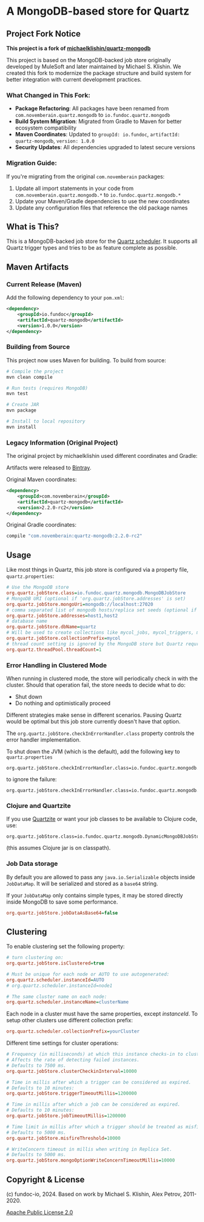 # A MongoDB-based store for Quartz

## Project Fork Notice

**This project is a fork of [michaelklishin/quartz-mongodb](https://github.com/michaelklishin/quartz-mongodb)**

This project is based on the MongoDB-backed job store originally developed by MuleSoft and later maintained by Michael
S. Klishin. We created this fork to modernize the package structure and build system for better integration with current
development practices.

### What Changed in This Fork:

- **Package Refactoring**: All packages have been renamed from `com.novemberain.quartz.mongodb` to
  `io.fundoc.quartz.mongodb`
- **Build System Migration**: Migrated from Gradle to Maven for better ecosystem compatibility
- **Maven Coordinates**: Updated to `groupId: io.fundoc`, `artifactId: quartz-mongodb`, `version: 1.0.0`
- **Security Updates**: All dependencies upgraded to latest secure versions

### Migration Guide:

If you're migrating from the original `com.novemberain` packages:

1. Update all import statements in your code from `com.novemberain.quartz.mongodb.*` to `io.fundoc.quartz.mongodb.*`
2. Update your Maven/Gradle dependencies to use the new coordinates
3. Update any configuration files that reference the old package names

## What is This?

This is a MongoDB-backed job store for the [Quartz scheduler](http://quartz-scheduler.org/). It supports all Quartz
trigger types and tries to be as feature complete as possible.

## Maven Artifacts

### Current Release (Maven)

Add the following dependency to your `pom.xml`:

``` xml
<dependency>
    <groupId>io.fundoc</groupId>
    <artifactId>quartz-mongodb</artifactId>
    <version>1.0.0</version>
</dependency>
```

### Building from Source

This project now uses Maven for building. To build from source:

```bash
# Compile the project
mvn clean compile

# Run tests (requires MongoDB)
mvn test

# Create JAR
mvn package

# Install to local repository
mvn install
```

### Legacy Information (Original Project)

The original project by michaelklishin used different coordinates and Gradle:

Artifacts were released to [Bintray](https://bintray.com/michaelklishin/maven/).

Original Maven coordinates:

``` xml
<dependency>
    <groupId>com.novemberain</groupId>
    <artifactId>quartz-mongodb</artifactId>
    <version>2.2.0-rc2</version>
</dependency>
```

Original Gradle coordinates:

``` groovy
compile "com.novemberain:quartz-mongodb:2.2.0-rc2"
```

## Usage

Like most things in Quartz, this job store is configured
via a property file, `quartz.properties`:

``` ini
# Use the MongoDB store
org.quartz.jobStore.class=io.fundoc.quartz.mongodb.MongoDBJobStore
# MongoDB URI (optional if 'org.quartz.jobStore.addresses' is set)
org.quartz.jobStore.mongoUri=mongodb://localhost:27020
# comma separated list of mongodb hosts/replica set seeds (optional if 'org.quartz.jobStore.mongoUri' is set)
org.quartz.jobStore.addresses=host1,host2
# database name
org.quartz.jobStore.dbName=quartz
# Will be used to create collections like mycol_jobs, mycol_triggers, mycol_calendars, mycol_locks
org.quartz.jobStore.collectionPrefix=mycol
# thread count setting is ignored by the MongoDB store but Quartz requries it
org.quartz.threadPool.threadCount=1
```

### Error Handling in Clustered Mode

When running in clustered mode, the store will periodically check in
with the cluster. Should that operation fail, the store needs to
decide what to do:

* Shut down
* Do nothing and optimistically proceed

Different strategies make sense in different scenarios. Pausing Quartz would
be optimal but this job store currently doesn't have that option.

The `org.quartz.jobStore.checkInErrorHandler.class` property controls the error handler
implementation.

To shut down the JVM (which is the default), add the following key to `quartz.properties`

    org.quartz.jobStore.checkInErrorHandler.class=io.fundoc.quartz.mongodb.cluster.KamikazeErrorHandler

to ignore the failure:

    org.quartz.jobStore.checkInErrorHandler.class=io.fundoc.quartz.mongodb.cluster.NoOpErrorHandler

### Clojure and Quartzite

If you use [Quartzite](http://clojurequartz.info) or want your job classes to be available
to Clojure code, use:

    org.quartz.jobStore.class=io.fundoc.quartz.mongodb.DynamicMongoDBJobStore

(this assumes Clojure jar is on classpath).

### Job Data storage

By default you are allowed to pass any `java.io.Serializable` objects inside `JobDataMap`.
It will be serialized and stored as a `base64` string.

If your `JobDataMap` only contains simple types, it may be stored directly inside MongoDB to save some performance.

``` ini
org.quartz.jobStore.jobDataAsBase64=false
```

## Clustering

To enable clustering set the following property:

``` ini
# turn clustering on:
org.quartz.jobStore.isClustered=true

# Must be unique for each node or AUTO to use autogenerated:
org.quartz.scheduler.instanceId=AUTO
# org.quartz.scheduler.instanceId=node1

# The same cluster name on each node:
org.quartz.scheduler.instanceName=clusterName
```

Each node in a cluster must have the same properties, except *instanceId*.
To setup other clusters use different collection prefix:

``` ini
org.quartz.scheduler.collectionPrefix=yourCluster
```

Different time settings for cluster operations:

``` ini
# Frequency (in milliseconds) at which this instance checks-in to cluster.
# Affects the rate of detecting failed instances.
# Defaults to 7500 ms.
org.quartz.jobStore.clusterCheckinInterval=10000

# Time in millis after which a trigger can be considered as expired.
# Defaults to 10 minutes:
org.quartz.jobStore.triggerTimeoutMillis=1200000

# Time in millis after which a job can be considered as expired.
# Defaults to 10 minutes:
org.quartz.jobStore.jobTimeoutMillis=1200000

# Time limit in millis after which a trigger should be treated as misfired.
# Defaults to 5000 ms.
org.quartz.jobStore.misfireThreshold=10000

# WriteConcern timeout in millis when writing in Replica Set.
# Defaults to 5000 ms.
org.quartz.jobStore.mongoOptionWriteConcernTimeoutMillis=10000
```

## Copyright & License

(c) fundoc-io, 2024. Based on work by Michael S. Klishin, Alex Petrov, 2011-2020.

[Apache Public License 2.0](http://www.apache.org/licenses/LICENSE-2.0.html)
